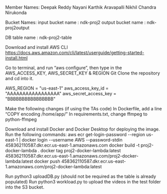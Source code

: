 Member Names:
Deepak Reddy Nayani
Karthik Aravapalli
Nikhil Chandra Nirukonda

Bucket Names:
input bucket name : ndk-proj2
output bucket name : ndk-proj2output

DB table name : ndk-proj2-table

Download and install AWS CLI
https://docs.aws.amazon.com/cli/latest/userguide/getting-started-install.html

Go to terminal, and run “aws configure”, then type in the AWS_ACCESS_KEY, AWS_SECRET_KEY & REGION
Git Clone the repository and cd into it.

AWS_REGION = "us-east-1"
aws_access_key_id = "AAAAAAAAAAAAAAAAA"
aws_secret_access_key = "BBBBBBBBBBBBBBBB"

Make the following changes (if using the TAs code)
In Dockerfile, add a line “COPY encoding /home/app/”
In requirements.txt, change ffmpeg to python-ffmpeg

Download and install Docker and Docker Desktop for deploying the image.
Run the following commands:
aws ecr get-login-password --region us-east-1 | docker login --username AWS --password-stdin 458362110587.dkr.ecr.us-east-1.amazonaws.com
docker build -t proj2-docker-lambda .
docker tag proj2-docker-lambda:latest 458362110587.dkr.ecr.us-east-1.amazonaws.com/proj2-docker-lambda:latest
docker push 458362110587.dkr.ecr.us-east-1.amazonaws.com/proj2-docker-lambda:latest

Run python3 uploadDB.py (should not be required as the table is already populated)
Run python3 workload.py to upload the videos in the test folder into the S3 bucket.
